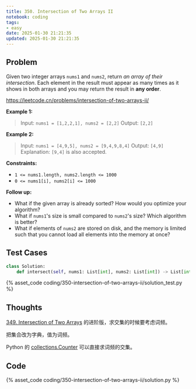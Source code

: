 ```yaml
---
title: 350. Intersection of Two Arrays II
notebook: coding
tags:
- easy
date: 2025-01-30 21:21:35
updated: 2025-01-30 21:21:35
---
```

## Problem

Given two integer arrays `nums1` and `nums2`, return _an array of their intersection_. Each element in the result must appear as many times as it shows in both arrays and you may return the result in **any order**.

<https://leetcode.cn/problems/intersection-of-two-arrays-ii/>

**Example 1:**

> Input: `nums1 = [1,2,2,1], nums2 = [2,2]`
> Output: `[2,2]`

**Example 2:**

> Input: `nums1 = [4,9,5], nums2 = [9,4,9,8,4]`
> Output: `[4,9]`
> Explanation: `[9,4]` is also accepted.

**Constraints:**

- `1 <= nums1.length, nums2.length <= 1000`
- `0 <= nums1[i], nums2[i] <= 1000`

**Follow up:**

- What if the given array is already sorted? How would you optimize your algorithm?
- What if `nums1`'s size is small compared to `nums2`'s size? Which algorithm is better?
- What if elements of `nums2` are stored on disk, and the memory is limited such that you cannot load all elements into the memory at once?

## Test Cases

``` python
class Solution:
    def intersect(self, nums1: List[int], nums2: List[int]) -> List[int]:
```

{% asset_code coding/350-intersection-of-two-arrays-ii/solution_test.py %}

## Thoughts

[349. Intersection of Two Arrays](349-intersection-of-two-arrays) 的进阶版，求交集的时候要考虑词频。

把集合改为字典，值为词频。

Python 的 [collections.Counter](https://docs.python.org/3/library/collections.html#collections.Counter) 可以直接求词频的交集。

## Code

{% asset_code coding/350-intersection-of-two-arrays-ii/solution.py %}
